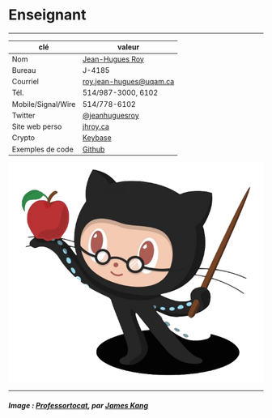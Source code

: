 # Enseignant

-----

|clé|valeur|
|---|---|
| Nom | [Jean-Hugues Roy](http://jhroy.ca "Mon blogue perso que je vous invite à consulter pour des exemples de journalisme informatique") 
| Bureau | J-4185 |
| Courriel | [roy.jean-hugues@uqam.ca](/mailto:roy.jean-hugues@uqam.ca) |
| Tél. | 514/987-3000, 6102 |
| Mobile/Signal/Wire | 514/778-6102 |
| Twitter | [@jeanhuguesroy](https://twitter.com/jeanhuguesroy) |
| Site web perso | [jhroy.ca](https://jhroy.ca) |
| Crypto | [Keybase](https://keybase.io/jhr) |
| Exemples de code | [Github](http://github.com/jhroy) |

![](/assets/octochat.png)

-----

##### Image&nbsp;: [Professortocat](https://octodex.github.com/Professortocat_v2), par [James Kang](https://github.com/jeejkang)

